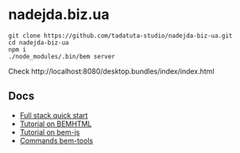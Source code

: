 # nadejda.biz.ua

```
git clone https://github.com/tadatuta-studio/nadejda-biz-ua.git
cd nadejda-biz-ua
npm i
./node_modules/.bin/bem server
```

Check http://localhost:8080/desktop.bundles/index/index.html

## Docs

- [Full stack quick start](http://bem.info/articles/start-with-project-stub/)
- [Tutorial on BEMHTML](http://bem.info/libs/bem-core/2.0.0/bemhtml/reference/)
- [Tutorial on bem-js](http://bem.info/tutorials/bem-js-tutorial/)
- [Commands bem-tools](http://bem.info/tools/bem/bem-tools/commands/)
